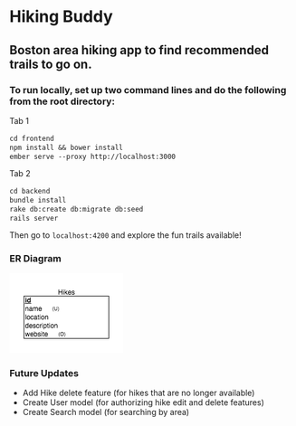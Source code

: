 # Hiking Buddy

## Boston area hiking app to find recommended trails to go on.

### To run locally, set up two command lines and do the following from the root directory:

Tab 1
```
cd frontend
npm install && bower install
ember serve --proxy http://localhost:3000
```
Tab 2
```
cd backend
bundle install
rake db:create db:migrate db:seed
rails server
```

Then go to ```localhost:4200``` and explore the fun trails available!


### ER Diagram
![ER Diagram](backend/app/assets/images/er-diagram.png)


### Future Updates

* Add Hike delete feature (for hikes that are no longer available)
* Create User model (for authorizing hike edit and delete features)
* Create Search model (for searching by area)
